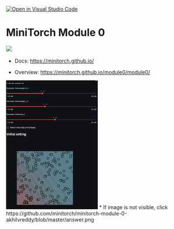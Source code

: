 [![Open in Visual Studio Code](https://classroom.github.com/assets/open-in-vscode-2e0aaae1b6195c2367325f4f02e2d04e9abb55f0b24a779b69b11b9e10269abc.svg)](https://classroom.github.com/online_ide?assignment_repo_id=15772456&assignment_repo_type=AssignmentRepo)
# MiniTorch Module 0

<img src="https://minitorch.github.io/minitorch.svg" width="50%">

* Docs: https://minitorch.github.io/

* Overview: https://minitorch.github.io/module0/module0/


<img src="https://github.com/minitorch/minitorch-module-0-akhilvreddy/blob/master/answer.png" width="50%">
* If image is not visible, click https://github.com/minitorch/minitorch-module-0-akhilvreddy/blob/master/answer.png